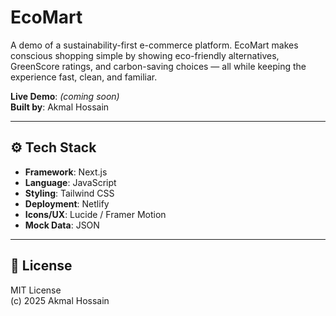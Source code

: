 # EcoMart

A demo of a sustainability-first e-commerce platform. EcoMart makes conscious shopping simple by showing eco-friendly alternatives, GreenScore ratings, and carbon-saving choices — all while keeping the experience fast, clean, and familiar.

**Live Demo**: _(coming soon)_  
**Built by**: Akmal Hossain

---

## ⚙️ Tech Stack

- **Framework**: Next.js  
- **Language**: JavaScript  
- **Styling**: Tailwind CSS  
- **Deployment**: Netlify 
- **Icons/UX**: Lucide / Framer Motion  
- **Mock Data**: JSON

---

## 📄 License

MIT License  
(c) 2025 Akmal Hossain
